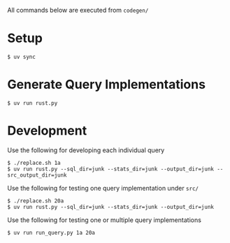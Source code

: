 All commands below are executed from `codegen/`

# Setup

```
$ uv sync
```

# Generate Query Implementations

```
$ uv run rust.py
```

# Development

Use the following for developing each individual query

```
$ ./replace.sh 1a 
$ uv run rust.py --sql_dir=junk --stats_dir=junk --output_dir=junk --src_output_dir=junk
```

Use the following for testing one query implementation under `src/`

```
$ ./replace.sh 20a
$ uv run rust.py --sql_dir=junk --stats_dir=junk --output_dir=junk
```

Use the following for testing one or multiple query implementations

```
$ uv run run_query.py 1a 20a
```